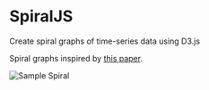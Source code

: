 # SpiralJS
Create spiral graphs of time-series data using D3.js

Spiral graphs inspired by [this paper](http://ieg.ifs.tuwien.ac.at/~aigner/teaching/ws06/infovis_ue/papers/spiralgraph_weber01visualizing.pdf).

![Sample Spiral](https://s3-us-west-2.amazonaws.com/github-imgs/spiraljs/Screen+Shot+2015-09-02+at+11.02.59+AM.png)
